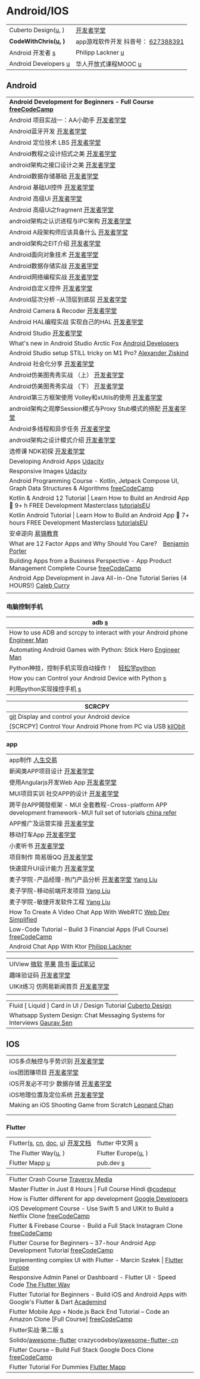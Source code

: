 # Android/IOS

|                                                                                     |                                                                                                                          |
| ----------------------------------------------------------------------------------- | ------------------------------------------------------------------------------------------------------------------------ |
| Cuberto Design([u](https://www.youtube.com/c/CubertoDesign/playlists), )            | [开发者学堂](https://www.youtube.com/channel/UCJoP94QqAM59-sgEcBCo0qQ/playlists)                                              |
| **CodeWithChris(**[**u**](https://www.youtube.com/c/CodeWithChris/playlists)**, )** | app游戏软件开发 抖音号： [627388391](https://www.douyin.com/user/MS4wLjABAAAAf53fNi8GUrk4VwvBmjpHE47hF5dO5vVioE3GRmMsn-U)          |
| Android 开发者 [s](https://developer.android.com/)                                     | Philipp Lackner [u](https://www.youtube.com/c/PhilippLackner/playlists)                                                  |
| Android Developers [u](https://www.youtube.com/@AndroidDevelopers)                  | 华人开放式课程MOOC [u](https://www.youtube.com/c/%E5%8D%8E%E4%BA%BA%E5%BC%80%E6%94%BE%E5%BC%8F%E8%AF%BE%E7%A8%8BMOOC/playlists) |

## Android

|                                                                                                                                                                   |
| ----------------------------------------------------------------------------------------------------------------------------------------------------------------- |
| **Android Development for Beginners - Full Course** [**freeCodeCamp**](https://www.youtube.com/watch?v=fis26HvvDII)                                               |
| Android 项目实战一：AA小助手 [开发者学堂](https://www.youtube.com/playlist?list=PLGmd9-PCMLhYuZ89aFNgPuRrxb2mwmGpp)                                                             |
| Android蓝牙开发 [开发者学堂](https://www.youtube.com/playlist?list=PLGmd9-PCMLhbYEkrW6-1GoQwykStSRQgS)                                                                     |
| Android 定位技术 LBS [开发者学堂](https://www.youtube.com/playlist?list=PLGmd9-PCMLhasVjUrJ69MrnIvxNLhphtq)                                                                |
| Android教程之设计招式之美 [开发者学堂](https://www.youtube.com/playlist?list=PLGmd9-PCMLhar5NUoOVAFLmK4M1G5MP2z)                                                                |
| android架构之接口设计之美 [开发者学堂](https://www.youtube.com/playlist?list=PLGmd9-PCMLhboTq51PktFmV0qI-QHYH6k)                                                                |
| Android数据存储基础 [开发者学堂](https://www.youtube.com/playlist?list=PLGmd9-PCMLhaAxFagEYn33GlqiRrn3txb)                                                                   |
| Android 基础UI控件 [开发者学堂](https://www.youtube.com/playlist?list=PLGmd9-PCMLhbliFuZ7FVUYhs0E3uo8h4v)                                                                  |
| Android 高级Ui [开发者学堂](https://www.youtube.com/playlist?list=PLGmd9-PCMLhav5INf3hUajT9ElPDubnIX)                                                                    |
| Android 高级Ui之fragment [开发者学堂](https://www.youtube.com/playlist?list=PLGmd9-PCMLhaI5JnAhNDL9eQUQyQcL77J)                                                           |
| android架构之认识进程与IPC架构 [开发者学堂](https://www.youtube.com/playlist?list=PLGmd9-PCMLhYqsA1kuiXlXcNQFoS7HEz2)                                                            |
| Android A段架构师应该具备什么 [开发者学堂](https://www.youtube.com/playlist?list=PLGmd9-PCMLhZv\_IPv9mRHhec-VfyXrJET)                                                            |
| android架构之EIT介绍 [开发者学堂](https://www.youtube.com/playlist?list=PLGmd9-PCMLhYPDMb5Tir2Kg-axOCt58qa)                                                                 |
| Android面向对象技术 [开发者学堂](https://www.youtube.com/playlist?list=PLGmd9-PCMLhajhq9jOgffp2zMFNzADRHB)                                                                   |
| Android数据存储实战 [开发者学堂](https://www.youtube.com/playlist?list=PLGmd9-PCMLhbLSS3ukjwfhqZuo9\_QNCAs)                                                                  |
| Android网络编程实战 [开发者学堂](https://www.youtube.com/playlist?list=PLGmd9-PCMLhYgXfDU8bsH\_Wnk3lf4Npga)                                                                  |
| Android自定义控件 [开发者学堂](https://www.youtube.com/playlist?list=PLGmd9-PCMLhYcr5-q16S7uZxnjOuAdlnD)                                                                    |
| Android层次分析 –从顶层到底层 [开发者学堂](https://www.youtube.com/playlist?list=PLGmd9-PCMLha\_uVHijUl6jbYgqDn4ignT)                                                            |
| Android Camera & Recoder [开发者学堂](https://www.youtube.com/playlist?list=PLGmd9-PCMLhb4mLK5J52tyYNELLqZEQ5l)                                                        |
| Android HAL编程实战 实现自己的HAL [开发者学堂](https://www.youtube.com/playlist?list=PLGmd9-PCMLhZfZuI1M9yW\_YO4Y8oISzGX)                                                       |
| Android Studio [开发者学堂](https://www.youtube.com/playlist?list=PLGmd9-PCMLhb0dqDdKPHP6dc385uW\_mGc)                                                                 |
| What's new in Android Studio Arctic Fox [Android Developers](https://www.youtube.com/watch?v=-8tSZr7iMcw)                                                         |
| Android Studio setup STILL tricky on M1 Pro? [Alexander Ziskind](https://www.youtube.com/watch?v=dCbr2iFbh8o)                                                     |
| Android 社会化分享 [开发者学堂](https://www.youtube.com/playlist?list=PLGmd9-PCMLhY8cd3fc6ia6ssMvmGV7LrK)                                                                   |
| Android仿美图秀秀实战 （上） [开发者学堂](https://www.youtube.com/playlist?list=PLGmd9-PCMLhbqnDl53xels8qsc3QPpfY8)                                                              |
| Android仿美图秀秀实战 （下） [开发者学堂](https://www.youtube.com/playlist?list=PLGmd9-PCMLhYMQbtnyBqw6XfAQt7NvnfC)                                                              |
| Android第三方框架使用 Volley和xUtils的使用 [开发者学堂](https://www.youtube.com/playlist?list=PLGmd9-PCMLhYQboqtB\_H-rqj0vo26HUuD)                                                |
| android架构之观摩Session模式与Proxy Stub模式的搭配 [开发者学堂](https://www.youtube.com/playlist?list=PLGmd9-PCMLhZ0yba1j3Qf0xvozb6t\_q\_g)                                         |
| Android多线程和异步任务 [开发者学堂](https://www.youtube.com/playlist?list=PLGmd9-PCMLhbwlBhy6Dm3ngt8W53YG-D-)                                                                 |
| android架构之设计模式介绍 [开发者学堂](https://www.youtube.com/playlist?list=PLGmd9-PCMLhbQXeEtQOC8FajXURjy3Jqf)                                                                |
| 选修课 NDK初探 [开发者学堂](https://www.youtube.com/playlist?list=PLGmd9-PCMLhahZx9Kvwrh6jDLW4ixGAsX)                                                                       |
| Developing Android Apps [Udacity](https://www.youtube.com/playlist?list=PLAwxTw4SYaPnMwH5-FNkErnnq\_aSy706S)                                                      |
| Responsive Images [Udacity](https://www.youtube.com/playlist?list=PLAwxTw4SYaPlMK4ycui-adGBe2erTgMkY)                                                             |
| Android Programming Course - Kotlin, Jetpack Compose UI, Graph Data Structures & Algorithms [freeCodeCamp](https://www.youtube.com/watch?v=5kb-zpQGYGk)           |
| Kotlin & Android 12 Tutorial \| Learn How to Build an Android App 📱 9+ h FREE Development Masterclass [tutorialsEU](https://www.youtube.com/watch?v=HwoxgUPabMk) |
| Kotlin Android Tutorial \| Learn How to Build an Android App 📱 7+ hours FREE Development Masterclass [tutorialsEU](https://www.youtube.com/watch?v=uRyvNKRkwbs)  |
| 安卓逆向 [易锦教育](https://www.youtube.com/playlist?list=PL4rdaY6hLY6-qPjzr4XvNFH2dElSRt5zZ)                                                                             |
| What are 12 Factor Apps and Why Should You Care?　[Benjamin Porter](https://www.youtube.com/watch?v=REbM4BDeua0)                                                   |
| Building Apps from a Business Perspective - App Product Management Complete Course [freeCodeCamp](https://www.youtube.com/watch?v=poLzjLt2yqU)                    |
| Android App Development in Java All-in-One Tutorial Series (4 HOURS!) [Caleb Curry](https://www.youtube.com/watch?v=tZvjSl9dswg)                                  |
|                                                                                                                                                                   |

### 电脑控制手机

| adb [s](https://developer.android.google.cn/studio/releases/platform-tools)                                                                 |
| ------------------------------------------------------------------------------------------------------------------------------------------- |
| How to use ADB and scrcpy to interact with your Android phone [Engineer Man](https://www.youtube.com/watch?v=0Anz2Y2O4Tk)                   |
| Automating Android Games with Python: Stick Hero [Engineer Man](https://www.youtube.com/watch?v=Du\_\_JfXqsAs)                              |
| Python神技，控制手机实现自动操作！　[轻松学python](https://www.youtube.com/watch?v=RmiDYk82YHc)                                                               |
| How you can Control your Android Device with Python [s](https://itnext.io/how-you-can-control-your-android-device-with-python-45c3ab15e260) |
| 利用python实现操控手机 [s](https://blog.csdn.net/weixin\_43881394/article/details/105918083)                                                        |

| SCRCPY                                                                                                      |
| ----------------------------------------------------------------------------------------------------------- |
| [git](https://github.com/Genymobile/scrcpy) Display and control your Android device                         |
| \[SCRCPY] Control Your Android Phone from PC via USB [kilObit](https://www.youtube.com/watch?v=iRw50zdOf3w) |

### app

|                                                                                                                                                                                          |
| ---------------------------------------------------------------------------------------------------------------------------------------------------------------------------------------- |
| app制作 [人生交易](https://www.youtube.com/playlist?list=PLop9TC7iYkQ69rtDqrzggKiDOy8SHmDc\_)                                                                                                  |
| 新闻类APP项目设计 [开发者学堂](https://www.youtube.com/playlist?list=PLGmd9-PCMLhbdv87AF8nQz7w2pfJNvGwG)                                                                                             |
| 使用Angularjs开发Web App [开发者学堂](https://www.youtube.com/playlist?list=PLGmd9-PCMLhbV9I2KieLn3GeMrLZX8JrF)                                                                                   |
| MUI项目实训 社交APP的设计 [开发者学堂](https://www.youtube.com/playlist?list=PLGmd9-PCMLhbHtRB6UCR978t3-OBY6W6m)                                                                                       |
| 跨平台APP開發框架 - MUI 全套教程-Cross-platform APP development framework-MUI full set of tutorials [china refer](https://www.youtube.com/playlist?list=PLHxM50fGnEoUgwJLziNnaHH\_x4p0EWGG-)        |
| APP推广及运营实操 [开发者学堂](https://www.youtube.com/playlist?list=PLGmd9-PCMLha5csqfmDwLfpGLSvG7yMPC)                                                                                             |
| 移动打车App [开发者学堂](https://www.youtube.com/playlist?list=PLGmd9-PCMLha6uWyD0nZQZcPCrcxO2f4f)                                                                                                |
| 小麦听书 [开发者学堂](https://www.youtube.com/playlist?list=PLGmd9-PCMLhY-K8-0m-5gcmm3SpEsgi4A)                                                                                                   |
| 项目制作 简易版QQ [开发者学堂](https://www.youtube.com/playlist?list=PLGmd9-PCMLhaQu22fUsawanjdZMpC82gh)                                                                                             |
| 快速提升UI设计能力 [开发者学堂](https://www.youtube.com/playlist?list=PLGmd9-PCMLhauqAbfE9OTwr7heLC6gtjC)                                                                                             |
| 麦子学院-产品经理-热门产品分析 [开发者学堂](https://www.youtube.com/playlist?list=PLGmd9-PCMLhakna82\_vC12EZVjLQMdXwN) [Yang Liu](https://www.youtube.com/playlist?list=PLhXu26RzZZTx2q7rXUEIE7Mo-suz2EySU) |
| 麦子学院-移动前端开发项目 [Yang Liu](https://www.youtube.com/playlist?list=PLhXu26RzZZTySV6uiSGMbHFVcy194UUH6)                                                                                       |
| 麦子学院-敏捷开发软件工程 [Yang Liu](https://www.youtube.com/playlist?list=PLhXu26RzZZTwLQBpav1PiuqnhoTUIzToD)                                                                                       |
| How To Create A Video Chat App With WebRTC [Web Dev Simplified](https://www.youtube.com/watch?v=DvlyzDZDEq4)                                                                             |
| Low-Code Tutorial – Build 3 Financial Apps (Full Course) [freeCodeCamp](https://www.youtube.com/watch?v=skq7E2xS1Bo)                                                                     |
| Android Chat App With Ktor [Philipp Lackner](https://www.youtube.com/playlist?list=PLQkwcJG4YTCSHLKOwFeFvA7XlAGXYa\_y0)                                                                  |

|                                                                                                                                                                                                                                                                                           |   |
| ----------------------------------------------------------------------------------------------------------------------------------------------------------------------------------------------------------------------------------------------------------------------------------------- | - |
| UIView [微软](https://docs.microsoft.com/en-us/dotnet/api/uikit.uiview?view=xamarin-ios-sdk-12) [苹果](https://developer.apple.com/documentation/uikit/uiview) [简书](https://www.jianshu.com/p/3f555b4d7905) [面试笔记](https://hit-alibaba.github.io/interview/iOS/Cocoa-Touch/UIView-Basic.html) |   |
| 趣味验证码 [开发者学堂](https://www.youtube.com/playlist?list=PLGmd9-PCMLhaVt0RyVOP2mpZuCeE3l4Ax)                                                                                                                                                                                                   |   |
| UIKit练习 仿网易新闻首页 [开发者学堂](https://www.youtube.com/playlist?list=PLGmd9-PCMLhbzJlad6fkYWXEcXGZ9swjo)                                                                                                                                                                                         |   |
|                                                                                                                                                                                                                                                                                           |   |

|                                                                                                                         |   |
| ----------------------------------------------------------------------------------------------------------------------- | - |
| Fluid \[ Liquid ] Card in UI / Design Tutorial [Cuberto Design](https://www.youtube.com/watch?v=MDRRVHPQlus)            |   |
| Whatsapp System Design: Chat Messaging Systems for Interviews [Gaurav Sen](https://www.youtube.com/watch?v=vvhC64hQZMk) |   |

## IOS

|                                                                                                                                    |
| ---------------------------------------------------------------------------------------------------------------------------------- |
| IOS多点触控与手势识别 [开发者学堂](https://www.youtube.com/playlist?list=PLGmd9-PCMLhbOMAbLnNxVQuluZbRD6WyH)                                     |
| ios团团赚项目 [开发者学堂](https://www.youtube.com/playlist?list=PLGmd9-PCMLhaM4fQeQZFK2IyfFycl4jq4)                                         |
| iOS开发必不可少 数据存储 [开发者学堂](https://www.youtube.com/playlist?list=PLGmd9-PCMLhajMEOAK6Bera2NBhRSfJbD)                                   |
| iOS地理位置及定位系统 [开发者学堂](https://www.youtube.com/playlist?list=PLGmd9-PCMLhbdv87AF8nQz7w2pfJNvGwG)                                     |
| Making an iOS Shooting Game from Scratch [Leonard Chan](https://www.youtube.com/playlist?list=PL\_Vi4mMZdRHseZFPLhaik6WxSpqoayDnk) |
|                                                                                                                                    |
|                                                                                                                                    |

### Flutter

|                                                                                                                                                                                 |                                                                                           |
| ------------------------------------------------------------------------------------------------------------------------------------------------------------------------------- | ----------------------------------------------------------------------------------------- |
| Flutter([s](https://flutter.dev), [cn](https://flutter.cn/), [doc](https://flutter.dev/docs), [u](https://www.youtube.com/c/flutterdev/videos)) [开发文档](https://flutter.cn/docs) | flutter 中文网 [s](https://www.flutterchina.club/)                                           |
| The Flutter Way([u](https://www.youtube.com/c/TheFlutterWay/playlists), )                                                                                                       | Flutter Europe([u](https://www.youtube.com/channel/UCOoJkGYV00nr3EpZOUeuN1Q/playlists), ) |
| Flutter Mapp [u](https://www.youtube.com/@FlutterMapp)                                                                                                                          | pub.dev [s](https://pub.dev/)                                                             |

|                                                                                                                                                             |
| ----------------------------------------------------------------------------------------------------------------------------------------------------------- |
| Flutter Crash Course [Traversy Media](https://www.youtube.com/watch?v=1gDhl4leEzA)                                                                          |
| Master Flutter in Just 8 Hours \| Full Course Hindi @[codepur](https://www.youtube.com/watch?v=j-LOab\_PzzU)                                                |
| How is Flutter different for app development [Google Developers](https://www.youtube.com/watch?v=l-YO9CmaSUM)                                               |
| iOS Development Course - Use Swift 5 and UIKit to Build a Netflix Clone [freeCodeCamp](https://www.youtube.com/watch?v=KCgYDCKqato)                         |
| Flutter & Firebase Course - Build a Full Stack Instagram Clone [freeCodeCamp](https://www.youtube.com/watch?v=mEPm9w5QlJM)                                  |
| Flutter Course for Beginners – 37-hour Android App Development Tutorial [freeCodeCamp](https://www.youtube.com/watch?v=VPvVD8t02U8)                         |
| Implementing complex UI with Flutter - Marcin Szałek \| [Flutter Europe](https://www.youtube.com/watch?v=FCyoHclCqc8)                                       |
| Responsive Admin Panel or Dashboard - Flutter UI - Speed Code [The Flutter Way](https://www.youtube.com/watch?v=\_uOgXpEHNbc)                               |
| Flutter Tutorial for Beginners - Build iOS and Android Apps with Google's Flutter & Dart [Academind](https://www.youtube.com/watch?v=GLSG\_Wh\_YWc)         |
| Flutter Mobile App + Node.js Back End Tutorial – Code an Amazon Clone \[Full Course] [freeCodeCamp](https://www.youtube.com/watch?v=ylJz7N-dv1E)            |
| Flutter实战·第二版 [s](https://book.flutterchina.club/)                                                                                                          |
| Solido/[awesome-flutter](https://github.com/Solido/awesome-flutter)   crazycodeboy/[awesome-flutter-cn](https://github.com/crazycodeboy/awesome-flutter-cn) |
| Flutter Course – Build Full Stack Google Docs Clone [freeCodeCamp](https://www.youtube.com/watch?v=F6P0hve2clE)                                             |
| Flutter Tutorial For Dummies [Flutter Mapp](https://www.youtube.com/watch?v=3XipSv2CWiQ)                                                                    |
